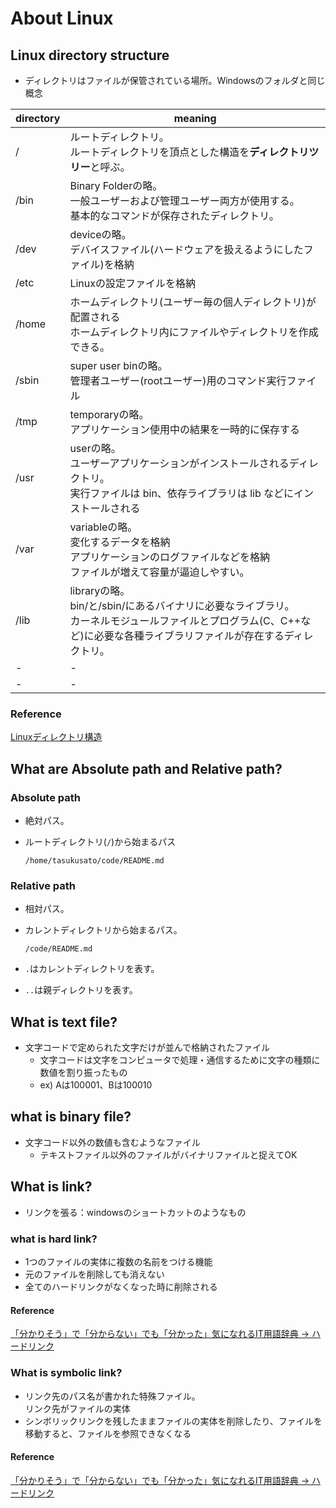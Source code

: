 # About Linux

## Linux directory structure

- ディレクトリはファイルが保管されている場所。Windowsのフォルダと同じ概念 

directory|meaning
-|-
/|ルートディレクトリ。<br>ルートディレクトリを頂点とした構造を**ディレクトリツリー**と呼ぶ。
/bin|Binary Folderの略。<br>一般ユーザーおよび管理ユーザー両方が使用する。<br>基本的なコマンドが保存されたディレクトリ。
/dev|deviceの略。<br>デバイスファイル(ハードウェアを扱えるようにしたファイル)を格納
/etc|Linuxの設定ファイルを格納
/home|ホームディレクトリ(ユーザー毎の個人ディレクトリ)が配置される<br>ホームディレクトリ内にファイルやディレクトリを作成できる。
/sbin|super user binの略。<br>管理者ユーザー(rootユーザー)用のコマンド実行ファイル
/tmp|temporaryの略。<br>アプリケーション使用中の結果を一時的に保存する
/usr|userの略。<br>ユーザーアプリケーションがインストールされるディレクトリ。<br>実行ファイルは bin、依存ライブラリは lib などにインストールされる
/var|variableの略。<br>変化するデータを格納<br>アプリケーションのログファイルなどを格納<br>ファイルが増えて容量が逼迫しやすい。
/lib|libraryの略。<br>bin/と/sbin/にあるバイナリに必要なライブラリ。<br> カーネルモジュールファイルとプログラム(C、C++など)に必要な各種ライブラリファイルが存在するディレクトリ。
-|-
-|-

### Reference
[Linuxディレクトリ構造](https://qiita.com/nys9302/items/a8ddeedd3cd9d0deb332)

## What are Absolute path and Relative path?

### Absolute path

- 絶対パス。
- ルートディレクトリ(``/``)から始まるパス

    ```console
    /home/tasukusato/code/README.md
    ```

### Relative path

- 相対パス。
- カレントディレクトリから始まるパス。
    ```console
    /code/README.md
    ```

- ``.``はカレントディレクトリを表す。
- ``..``は親ディレクトリを表す。


## What is text file?

- 文字コードで定められた文字だけが並んで格納されたファイル
  - 文字コードは文字をコンピュータで処理・通信するために文字の種類に数値を割り振ったもの
  - ex) Aは100001、Bは100010

## what is binary file?

- 文字コード以外の数値も含むようなファイル
  - テキストファイル以外のファイルがバイナリファイルと捉えてOK

## What is link?

- リンクを張る：windowsのショートカットのようなもの

### what is hard link?

- 1つのファイルの実体に複数の名前をつける機能
- 元のファイルを削除しても消えない
- 全てのハードリンクがなくなった時に削除される

#### Reference

[「分かりそう」で「分からない」でも「分かった」気になれるIT用語辞典 -> ハードリンク](https://wa3.i-3-i.info/word1152.html)

### What is symbolic link?

- リンク先のパス名が書かれた特殊ファイル。<br> リンク先がファイルの実体
- シンボリックリンクを残したままファイルの実体を削除したり、ファイルを移動すると、ファイルを参照できなくなる

#### Reference

[「分かりそう」で「分からない」でも「分かった」気になれるIT用語辞典 -> ハードリンク](https://wa3.i-3-i.info/word1151.html)
